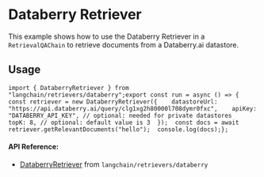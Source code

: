 Databerry Retriever
===================

This example shows how to use the Databerry Retriever in a `RetrievalQAChain` to retrieve documents from a Databerry.ai datastore.

Usage[](#usage "Direct link to Usage")
---------------------------------------

    import { DataberryRetriever } from "langchain/retrievers/databerry";export const run = async () => {  const retriever = new DataberryRetriever({    datastoreUrl: "https://api.databerry.ai/query/clg1xg2h80000l708dymr0fxc",    apiKey: "DATABERRY_API_KEY", // optional: needed for private datastores    topK: 8, // optional: default value is 3  });  const docs = await retriever.getRelevantDocuments("hello");  console.log(docs);};

#### API Reference:

*   [DataberryRetriever](/docs/api/retrievers_databerry/classes/DataberryRetriever) from `langchain/retrievers/databerry`
